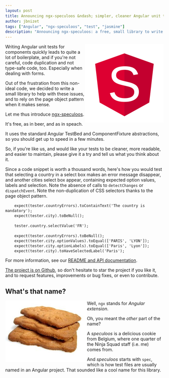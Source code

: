 ```yaml
---
layout: post
title: Announcing ngx-speculoos &ndash; simpler, cleaner Angular unit tests
author: jbnizet
tags: ["Angular", "ngx-speculoos", "test", "jasmine"]
description: "Announcing ngx-speculoos: a free, small library to write simpler, cleaner Angular unit tests"
---
```


<div style="float: right;"><img src="/assets/images/ngx-speculoos.svg" alt="ngx-speculoos logo" style="width: 250px;"/></div>

Writing Angular unit tests for components quickly leads to quite a lot of boilerplate, and if you're not careful, code duplication and not type-safe code, too. 
Especially when dealing with forms. 

Out of the frustration from this non-ideal code, we decided to write a small library to help with these issues, and to rely on the page object pattern when it makes sense.

Let me thus introduce [ngx-speculoos](https://ngx-speculoos.ninja-squad.com). 

It's free, as in beer, and as in speach. 

It uses the standard Angular TestBed and ComponentFixture abstractions, so you should get up to speed in a few minutes. 

So, if you're like us, and would like your tests to be cleaner, more readable, and easier to maintain, please give it a try and tell us what you think about it.

Since a code snippet is worth a thousand words, here's how you would test that selecting a country in a select box makes an error message disappear, and another cities select box appear, containing expected option values, labels and selection. Note the absence of calls to `detectChanges` or `dispatchEvent`. Note the non-duplication of CSS selectors thanks to the page object pattern.

```
    expect(tester.countryErrors).toContainText('The country is mandatory');
    expect(tester.city).toBeNull();

    tester.country.selectValue('FR');

    expect(tester.countryErrors).toBeNull();
    expect(tester.city.optionValues).toEqual(['PARIS', 'LYON']);
    expect(tester.city.optionLabels).toEqual(['Paris', 'Lyon']);
    expect(tester.city).toHaveSelectedLabel('Paris');
```

For more information, see our [README and API documentation](https://ngx-speculoos.ninja-squad.com/documentation/index.html).

[The project is on Github](https://github.com/Ninja-Squad/ngx-speculoos), so don't hesitate to star the project if you like it, and to request features, improvements or bug fixes, or even to contribute.

## What's that name?

<div style="float: left;"><img src="/assets/images/speculoos.jpg" alt="speculoos cookies" /></div>

Well, `ngx` stands for *Angular extension*.

Oh, you meant the *other* part of the name?

A *speculoos* is a delicious cookie from Belgium, where one quarter of the Ninja Squad staff (i.e. me) comes from. 

And *speculoos* starts with `spec`, which is how test files are usually named in an Angular project. 
That sounded like a cool name for this library.
